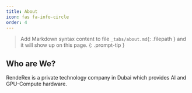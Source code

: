 ```yaml
---
title: About
icon: fas fa-info-circle
order: 4
---
```


> Add Markdown syntax content to file `_tabs/about.md`{: .filepath } and it will show up on this page.
{: .prompt-tip }

## Who are We?
RendeRex is a private technology company in Dubai which provides AI and GPU-Compute hardware.